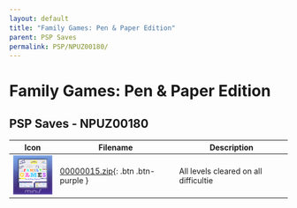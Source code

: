 ```yaml
---
layout: default
title: "Family Games: Pen & Paper Edition"
parent: PSP Saves
permalink: PSP/NPUZ00180/
---
```

# Family Games: Pen & Paper Edition

## PSP Saves - NPUZ00180

| Icon | Filename | Description |
|------|----------|-------------|
| ![Family Games: Pen & Paper Edition](ICON0.PNG) | [00000015.zip](00000015.zip){: .btn .btn-purple } | All levels cleared on all difficultie |
